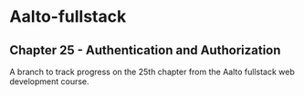 # Aalto-fullstack

## Chapter 25 - Authentication and Authorization

A branch to track progress on the 25th chapter from the Aalto fullstack web
development course.
